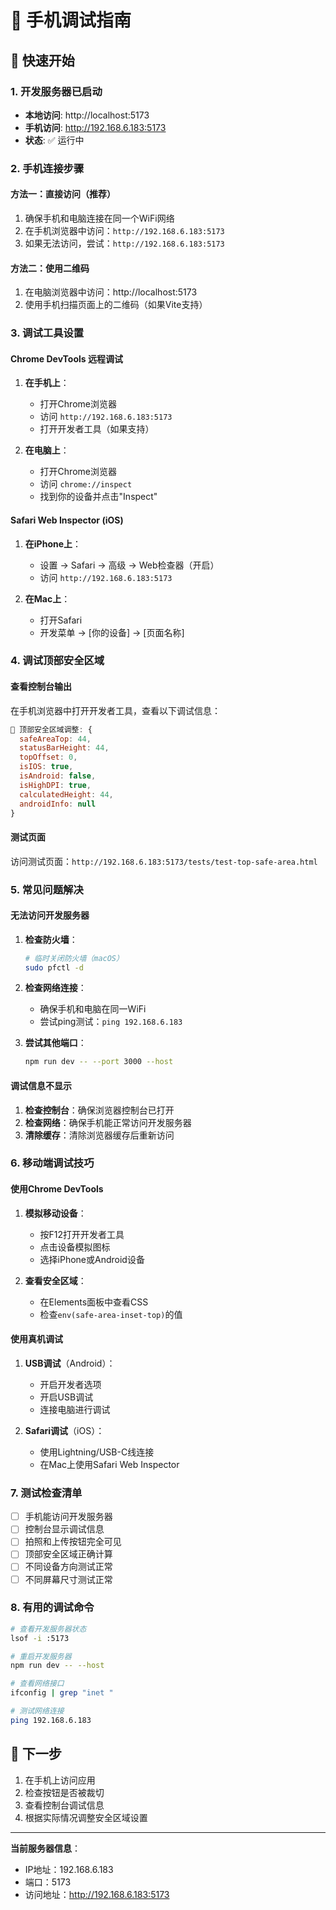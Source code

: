 # 📱 手机调试指南

## 🚀 快速开始

### 1. 开发服务器已启动
- **本地访问**: http://localhost:5173
- **手机访问**: http://192.168.6.183:5173
- **状态**: ✅ 运行中

### 2. 手机连接步骤

#### 方法一：直接访问（推荐）
1. 确保手机和电脑连接在同一个WiFi网络
2. 在手机浏览器中访问：`http://192.168.6.183:5173`
3. 如果无法访问，尝试：`http://192.168.6.183:5173`

#### 方法二：使用二维码
1. 在电脑浏览器中访问：http://localhost:5173
2. 使用手机扫描页面上的二维码（如果Vite支持）

### 3. 调试工具设置

#### Chrome DevTools 远程调试
1. **在手机上**：
   - 打开Chrome浏览器
   - 访问 `http://192.168.6.183:5173`
   - 打开开发者工具（如果支持）

2. **在电脑上**：
   - 打开Chrome浏览器
   - 访问 `chrome://inspect`
   - 找到你的设备并点击"Inspect"

#### Safari Web Inspector (iOS)
1. **在iPhone上**：
   - 设置 → Safari → 高级 → Web检查器（开启）
   - 访问 `http://192.168.6.183:5173`

2. **在Mac上**：
   - 打开Safari
   - 开发菜单 → [你的设备] → [页面名称]

### 4. 调试顶部安全区域

#### 查看控制台输出
在手机浏览器中打开开发者工具，查看以下调试信息：
```javascript
🔧 顶部安全区域调整: {
  safeAreaTop: 44,
  statusBarHeight: 44,
  topOffset: 0,
  isIOS: true,
  isAndroid: false,
  isHighDPI: true,
  calculatedHeight: 44,
  androidInfo: null
}
```

#### 测试页面
访问测试页面：`http://192.168.6.183:5173/tests/test-top-safe-area.html`

### 5. 常见问题解决

#### 无法访问开发服务器
1. **检查防火墙**：
   ```bash
   # 临时关闭防火墙（macOS）
   sudo pfctl -d
   ```

2. **检查网络连接**：
   - 确保手机和电脑在同一WiFi
   - 尝试ping测试：`ping 192.168.6.183`

3. **尝试其他端口**：
   ```bash
   npm run dev -- --port 3000 --host
   ```

#### 调试信息不显示
1. **检查控制台**：确保浏览器控制台已打开
2. **检查网络**：确保手机能正常访问开发服务器
3. **清除缓存**：清除浏览器缓存后重新访问

### 6. 移动端调试技巧

#### 使用Chrome DevTools
1. **模拟移动设备**：
   - 按F12打开开发者工具
   - 点击设备模拟图标
   - 选择iPhone或Android设备

2. **查看安全区域**：
   - 在Elements面板中查看CSS
   - 检查`env(safe-area-inset-top)`的值

#### 使用真机调试
1. **USB调试**（Android）：
   - 开启开发者选项
   - 开启USB调试
   - 连接电脑进行调试

2. **Safari调试**（iOS）：
   - 使用Lightning/USB-C线连接
   - 在Mac上使用Safari Web Inspector

### 7. 测试检查清单

- [ ] 手机能访问开发服务器
- [ ] 控制台显示调试信息
- [ ] 拍照和上传按钮完全可见
- [ ] 顶部安全区域正确计算
- [ ] 不同设备方向测试正常
- [ ] 不同屏幕尺寸测试正常

### 8. 有用的调试命令

```bash
# 查看开发服务器状态
lsof -i :5173

# 重启开发服务器
npm run dev -- --host

# 查看网络接口
ifconfig | grep "inet "

# 测试网络连接
ping 192.168.6.183
```

## 🎯 下一步

1. 在手机上访问应用
2. 检查按钮是否被裁切
3. 查看控制台调试信息
4. 根据实际情况调整安全区域设置

---

**当前服务器信息**：
- IP地址：192.168.6.183
- 端口：5173
- 访问地址：http://192.168.6.183:5173
